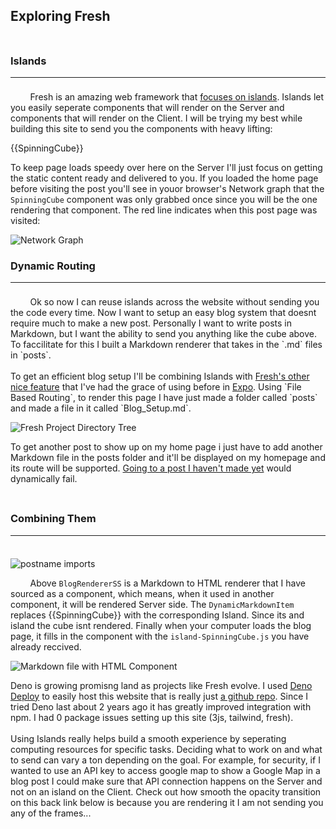 ## Exploring Fresh
<div style="height: 0.5rem; display: block;"></div>

### Islands
---
<div style="height: 0.5rem; display: block;"></div>
&nbsp;&nbsp;&nbsp;&nbsp;&nbsp;&nbsp;&nbsp;&nbsp;Fresh is an amazing web framework that <a href="https://deno.com/blog/intro-to-islands">focuses on islands</a>. Islands let you easily seperate components that will render on the Server and components that will render on the Client. I will be trying my best while building this site to send you the components with heavy lifting:

{{SpinningCube}}

To keep page loads speedy over here on the Server I'll just focus on getting the static content ready and delivered to you. If you loaded the home page before visiting the post you'll see in youor browser's Network graph that the `SpinningCube` component was only grabbed once since you will be the one rendering that component. The red line indicates when this post page was visited:

![Network Graph](/secondvisit.png)

### Dynamic Routing
---
<div style="height: 0.5rem; display: block;"></div>
&nbsp;&nbsp;&nbsp;&nbsp;&nbsp;&nbsp;&nbsp;&nbsp;Ok so now I can reuse islands across the website without sending you the code every time. Now I want to setup an easy blog system that doesnt require much to make a new post. Personally I want to write posts in Markdown, but I want the ability to send you anything like the cube above. To faccilitate for this I built a Markdown renderer that takes in the `.md` files in `posts`.
<br/>
<br/>
To get an efficient blog setup I'll be combining Islands with <a href="https://fresh.deno.dev/docs/getting-started/dynamic-routes">Fresh's other nice feature</a> that I've had the grace of using before in <a href="https://docs.expo.dev/develop/file-based-routing/">Expo</a>. Using `File Based Routing`, to render this page I have just made a folder called `posts` and made a file in it called `Blog_Setup.md`.

![Fresh Project Directory Tree](/blogtree.png)

To get another post to show up on my home page i just have to add another Markdown file in the posts folder and it'll be displayed on my homepage and its route will be supported. <a href="/blog/fakepost">Going to a post I haven't made yet</a> would dynamically fail.
<div style="height: 0.5rem; display: block;"></div>

### Combining Them
---
<div style="height: 0.5rem; display: block;"></div>

![postname imports](/islandimport.png)

&nbsp;&nbsp;&nbsp;&nbsp;&nbsp;&nbsp;&nbsp;&nbsp;Above `BlogRendererSS` is a Markdown to HTML renderer that I have sourced as a component, which means, when it used in another component, it will be rendered Server side. The `DynamicMarkdownItem` replaces \{\{SpinningCube}\} with the corresponding Island. Since its and island the cube isnt rendered. Finally when your computer loads the blog page, it fills in the <SpinningCube> component with the `island-SpinningCube.js` you have already reccived.

![Markdown file with HTML Component](/ComponentsInMarkdown.png)

Deno is growing promisng land as projects like Fresh evolve. I used <a href="https://deno.com/deploy">Deno Deploy</a> to easily host this website that is really just <a href="https://github.com/ali-layken/BurstUI/blob/main/posts/Blog_Setup.md">a github repo</a>. Since I tried Deno last about 2 years ago it has greatly improved integration with npm. I had 0 package issues setting up this site (3js, tailwind, fresh).
<br/>
<br/>
Using Islands really helps build a smooth experience by seperating computing resources for specific tasks. Deciding what to work on and what to send can vary a ton depending on the goal. For example, for security, if I wanted to use an API key to access google map to show a Google Map in a blog post I could make sure that API connection happens on the Server and not on an island on the Client. Check out how smooth the opacity transition on this back link below is because you are rendering it I am not sending you any of the frames...


